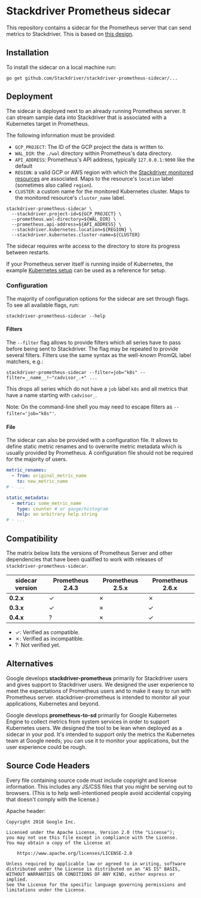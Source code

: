 # Stackdriver Prometheus sidecar

This repository contains a sidecar for the Prometheus server that can send
metrics to Stackdriver. This is based on [this design](docs/design.md).

## Installation

To install the sidecar on a local machine run:

```
go get github.com/Stackdriver/stackdriver-prometheus-sidecar/...
```

## Deployment

The sidecar is deployed next to an already running Prometheus server. It can stream
sample data into Stackdriver that is associated with a Kubernetes target in Prometheus.

The following information must be provided:

* `GCP_PROJECT`: The ID of the GCP project the data is written to.
* `WAL_DIR`: the `./wal` directory within Prometheus's data directory.
* `API_ADDRESS`: Prometheus's API address, typically `127.0.0.1:9090` like the default
* `REGION`: a valid GCP or AWS region with which the [Stackdriver monitored resources](https://cloud.google.com/monitoring/api/resources) are associated. Maps to the resource's `location` label (sometimes also called `region`).
* `CLUSTER`: a custom name for the monitored Kubernetes cluster. Maps to the monitored resource's `cluster_name` label.

```
stackdriver-prometheus-sidecar \
  --stackdriver.project-id=${GCP_PROJECT} \
  --prometheus.wal-directory=${WAL_DIR} \
  --prometheus.api-address=${API_ADDRESS} \
  --stackdriver.kubernetes.location=${REGION} \
  --stackdriver.kubernetes.cluster-name=${CLUSTER}
```

The sidecar requires write access to the directory to store its progress between restarts.

If your Prometheus server itself is running inside of Kubernetes, the example [Kubernetes setup](./kube/README.md)
can be used as a reference for setup.

### Configuration

The majority of configuration options for the sidecar are set through flags. To see all available flags, run:

```
stackdriver-prometheus-sidecar --help
```

#### Filters

The `--filter` flag allows to provide filters which all series have to pass before being sent to Stackdriver. The flag may be repeated to provide several filters. Filters use the same syntax as the well-known PromQL label matchers, e.g.:

```
stackdriver-prometheus-sidecar --filter=job="k8s" --filter=__name__!~"cadvisor_.+" ...
```

This drops all series which do not have a `job` label `k8s` and all metrics that have a name starting with `cadvisor_`.

Note: On the command-line shell you may need to escape filters as `--filter='job="k8s"'`.

#### File

The sidecar can also be provided with a configuration file. It allows to define static metric renames and to overwrite metric metadata which is usually provided by Prometheus. A configuration file should not be required for the majority of users.

```yaml
metric_renames:
  - from: original_metric_name
    to: new_metric_name
# - ...

static_metadata:
  - metric: some_metric_name
    type: counter # or gauge/histogram
    help: an arbitrary help string
# - ...
```

## Compatibility

The matrix below lists the versions of Prometheus Server and other dependencies that have been qualified to work with releases of `stackdriver-prometheus-sidecar`.

| sidecar version | **Prometheus 2.4.3**| **Prometheus 2.5.x**| **Prometheus 2.6.x**|
|-----------------|---------------------|---------------------|---------------------|
| **0.2.x**       |          ✓          |          ✗          |          ✗          |
| **0.3.x**       |          ✓          |          ✗          |          ✓          |
| **0.4.x**       |          ?          |          ✗          |          ✓          |

- ✓: Verified as compatible.
- ✗: Verified as incompatible.
- ?: Not verified yet.

## Alternatives

Google develops **stackdriver-prometheus** primarily for Stackdriver users and gives support to Stackdriver users. We designed the user experience to meet the expectations of Prometheus users and to make it easy to run with Prometheus server. stackdriver-prometheus is intended to monitor all your applications, Kubernetes and beyond.

Google develops **prometheus-to-sd** primarily for Google Kubernetes Engine to collect metrics from system services in order to support Kubernetes users. We designed the tool to be lean when deployed as a sidecar in your pod. It's intended to support only the metrics the Kubernetes team at Google needs; you can use it to monitor your applications, but the user experience could be rough.

## Source Code Headers

Every file containing source code must include copyright and license
information. This includes any JS/CSS files that you might be serving out to
browsers. (This is to help well-intentioned people avoid accidental copying that
doesn't comply with the license.)

Apache header:

    Copyright 2018 Google Inc.

    Licensed under the Apache License, Version 2.0 (the "License");
    you may not use this file except in compliance with the License.
    You may obtain a copy of the License at

        https://www.apache.org/licenses/LICENSE-2.0

    Unless required by applicable law or agreed to in writing, software
    distributed under the License is distributed on an "AS IS" BASIS,
    WITHOUT WARRANTIES OR CONDITIONS OF ANY KIND, either express or implied.
    See the License for the specific language governing permissions and
    limitations under the License.
